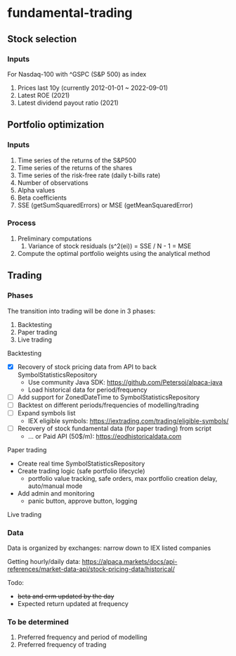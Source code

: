 # fundamental-trading
## Stock selection
### Inputs
For Nasdaq-100 with ^GSPC (S&P 500) as index
1. Prices last 10y (currently 2012-01-01 ~ 2022-09-01)
2. Latest ROE (2021)
3. Latest dividend payout ratio (2021)

## Portfolio optimization
### Inputs
1. Time series of the returns of the S&P500
2. Time series of the returns of the shares
3. Time series of the risk-free rate (daily t-bills rate)
4. Number of observations
5. Alpha values
6. Beta coefficients
7. SSE (getSumSquaredErrors) or MSE (getMeanSquaredError)

### Process
1. Preliminary computations
   1. Variance of stock residuals (s^2(ei)) = SSE / N - 1 = MSE
2. Compute the optimal portfolio weights using the analytical method

## Trading
### Phases
The transition into trading will be done in 3 phases:
1. Backtesting
2. Paper trading
3. Live trading

Backtesting
- [x] Recovery of stock pricing data from API to back SymbolStatisticsRepository
  - Use community Java SDK: https://github.com/Petersoj/alpaca-java
  - Load historical data for period/frequency
- [ ] Add support for ZonedDateTime to SymbolStatisticsRepository
- [ ] Backtest on different periods/frequencies of modelling/trading
- [ ] Expand symbols list
    - IEX eligible symbols: https://iextrading.com/trading/eligible-symbols/
- [ ] Recovery of stock fundamental data (for paper trading) from script
    - ... or Paid API (50$/m): https://eodhistoricaldata.com

Paper trading
- Create real time SymbolStatisticsRepository
- Create trading logic (safe portfolio lifecycle)
  - portfolio value tracking, safe orders, max portfolio creation delay, auto/manual mode
- Add admin and monitoring
  - panic button, approve button, logging

Live trading

### Data
Data is organized by exchanges: narrow down to IEX listed companies

Getting hourly/daily data:
https://alpaca.markets/docs/api-references/market-data-api/stock-pricing-data/historical/

Todo:
- ~~beta and erm updated by the day~~
- Expected return updated at frequency

### To be determined
1. Preferred frequency and period of modelling
2. Preferred frequency of trading